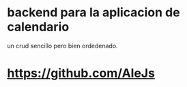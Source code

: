 # backend para la aplicacion de calendario

un crud sencillo pero bien ordedenado.

# https://github.com/AleJs
